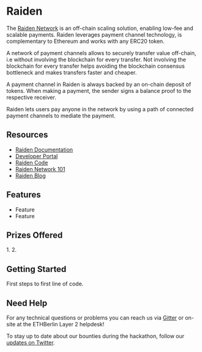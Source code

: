 # Raiden

The [Raiden Network](https://raiden.network/) is an off-chain scaling solution, enabling low-fee and scalable payments. Raiden leverages payment channel technology, is complementary to Ethereum and works with any ERC20 token. 

A network of payment channels allows to securely transfer value off-chain, i.e without involving the blockchain for every transfer. Not involving the blockchain for every transfer helps avoiding the blockchain consensus bottleneck and makes transfers faster and cheaper.

A payment channel in Raiden is always backed by an on-chain deposit of tokens. When making a payment, the sender signs a balance proof to the respective receiver.

Raiden lets users pay anyone in the network by using a path of connected payment channels to mediate the payment.

## Resources 

- [Raiden Documentation](https://raiden-network.readthedocs.io/en/stable/index.html)
- [Developer Portal](https://developer.raiden.network/)
- [Raiden Code](https://github.com/raiden-network/raiden)
- [Raiden Network 101](https://raiden.network/101.html)
- [Raiden Blog](https://medium.com/raiden-network)

## Features

-   Feature
-   Feature

## Prizes Offered

1\.
2\.

## Getting Started

First steps to first line of code.

## Need Help

For any technical questions or problems you can reach us via [Gitter](https://gitter.im/raiden-network/raiden) or on-site at the ETHBerlin Layer 2 helpdesk! 

To stay up to date about our bounties during the hackathon, follow our [updates on Twitter](https://twitter.com/raiden_network). 

